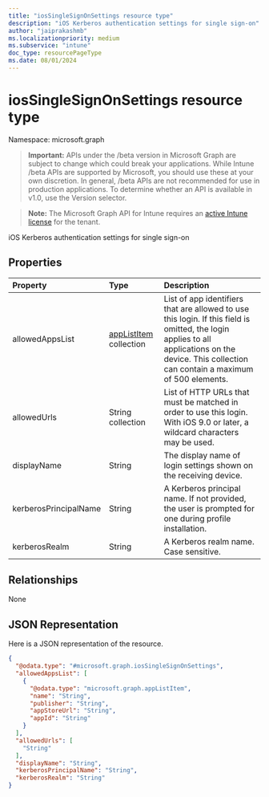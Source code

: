 ```yaml
---
title: "iosSingleSignOnSettings resource type"
description: "iOS Kerberos authentication settings for single sign-on"
author: "jaiprakashmb"
ms.localizationpriority: medium
ms.subservice: "intune"
doc_type: resourcePageType
ms.date: 08/01/2024
---
```


# iosSingleSignOnSettings resource type

Namespace: microsoft.graph

> **Important:** APIs under the /beta version in Microsoft Graph are subject to change which could break your applications. While Intune /beta APIs are supported by Microsoft, you should use these at your own discretion. In general, /beta APIs are not recommended for use in production applications. To determine whether an API is available in v1.0, use the Version selector.

> **Note:** The Microsoft Graph API for Intune requires an [active Intune license](https://go.microsoft.com/fwlink/?linkid=839381) for the tenant.

iOS Kerberos authentication settings for single sign-on

## Properties
|Property|Type|Description|
|:---|:---|:---|
|allowedAppsList|[appListItem](../resources/intune-deviceconfig-applistitem.md) collection|List of app identifiers that are allowed to use this login. If this field is omitted, the login applies to all applications on the device. This collection can contain a maximum of 500 elements.|
|allowedUrls|String collection|List of HTTP URLs that must be matched in order to use this login. With iOS 9.0 or later, a wildcard characters may be used.|
|displayName|String|The display name of login settings shown on the receiving device.|
|kerberosPrincipalName|String|A Kerberos principal name. If not provided, the user is prompted for one during profile installation.|
|kerberosRealm|String|A Kerberos realm name. Case sensitive.|

## Relationships
None

## JSON Representation
Here is a JSON representation of the resource.
<!-- {
  "blockType": "resource",
  "@odata.type": "microsoft.graph.iosSingleSignOnSettings"
}
-->
``` json
{
  "@odata.type": "#microsoft.graph.iosSingleSignOnSettings",
  "allowedAppsList": [
    {
      "@odata.type": "microsoft.graph.appListItem",
      "name": "String",
      "publisher": "String",
      "appStoreUrl": "String",
      "appId": "String"
    }
  ],
  "allowedUrls": [
    "String"
  ],
  "displayName": "String",
  "kerberosPrincipalName": "String",
  "kerberosRealm": "String"
}
```